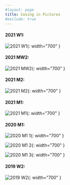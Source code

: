 ```yaml
---
#layout: page
title: Coxing in Pictures
#exclude: true
---
```

#### 2021 W1:

![2021 W1](/coxingphotos/2021W1.jpg){: width="700" }

#### 2021 MW2:

![2021 MW2](/coxingphotos/2021MW2.jpg){: width="700" }

#### 2021 M2:

![2021 M2](/coxingphotos/2021M2.jpg){: width="700" }

#### 2021 M1:

![2021 M1](/coxingphotos/2021M1.jpg){: width="700" }

#### 2020 M1:

![2020 M1 1](/coxingphotos/2020M1_1.jpg){: width="700" }

![2020 M1 2](/coxingphotos/2020M1_2.jpg){: width="700" }

![2020 M1 3](/coxingphotos/2020M1_3.jpg){: width="700" }

#### 2019 W2:

![2019 W2](/coxingphotos/2019W2.jpg){: width="700" }